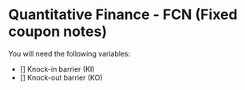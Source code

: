 # Quantitative Finance - FCN (Fixed coupon notes)

You will need the following variables:
- [] Knock-in barrier (KI)
- [] Knock-out barrier (KO)
